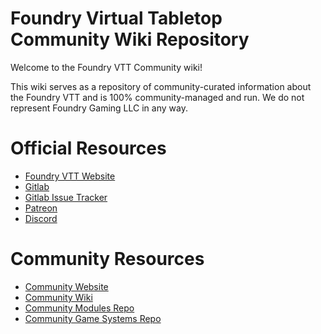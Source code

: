 # Foundry Virtual Tabletop Community Wiki Repository

Welcome to the Foundry VTT Community wiki!

This wiki serves as a repository of community-curated information about the Foundry VTT and is 100% community-managed and run. We do not represent Foundry Gaming LLC in any way.

# Official Resources
* [Foundry VTT Website](http://foundryvtt.com/)
* [Gitlab](https://gitlab.com/foundrynet)
* [Gitlab Issue Tracker](https://gitlab.com/foundrynet/foundryvtt/-/boards?milestone_title=No+Milestone&)
* [Patreon](https://www.patreon.com/foundryvtt/overview)
* [Discord](https://discordapp.com/invite/DDBZUDf)

# Community Resources
* [Community Website](https://github.com/foundry-vtt-community/master/wiki)  
* [Community Wiki](https://github.com/foundry-vtt-community/master/wiki)  
* [Community Modules Repo](https://github.com/foundry-vtt-community/modules/)
* [Community Game Systems Repo](https://github.com/foundry-vtt-community/game_systems)

